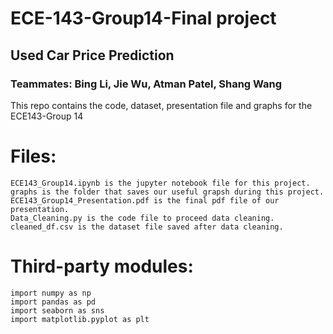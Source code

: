 # ECE-143-Group14-Final project
## Used Car Price Prediction
### Teammates: Bing Li, Jie Wu, Atman Patel, Shang Wang
This repo contains the code, dataset, presentation file and graphs for the ECE143-Group 14 
# Files:
    ECE143_Group14.ipynb is the jupyter notebook file for this project.
    graphs is the folder that saves our useful grapsh during this project. 
    ECE143_Group14_Presentation.pdf is the final pdf file of our presentation.
    Data_Cleaning.py is the code file to proceed data cleaning.
    cleaned_df.csv is the dataset file saved after data cleaning.

# Third-party modules:
    import numpy as np
    import pandas as pd
    import seaborn as sns
    import matplotlib.pyplot as plt


